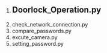 1) Doorlock_Operation.py
   - 
3) check_network_connection.py
4) compare_passwords.py
5) excute_camera.py
6) setting_password.py
